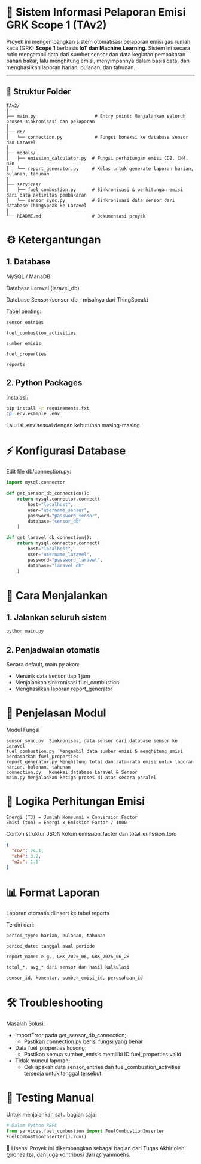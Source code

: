 # 🌱 Sistem Informasi Pelaporan Emisi GRK Scope 1 (TAv2)

Proyek ini mengembangkan sistem otomatisasi pelaporan emisi gas rumah kaca (GRK) **Scope 1** berbasis **IoT dan Machine Learning**. Sistem ini secara rutin mengambil data dari sumber sensor dan data kegiatan pembakaran bahan bakar, lalu menghitung emisi, menyimpannya dalam basis data, dan menghasilkan laporan harian, bulanan, dan tahunan.

---

## 📁 Struktur Folder

```plaintext
TAv2/
│
├── main.py                      # Entry point: Menjalankan seluruh proses sinkronisasi dan pelaporan
│
├── db/
│   └── connection.py            # Fungsi koneksi ke database sensor dan Laravel
│
├── models/
│   ├── emission_calculator.py  # Fungsi perhitungan emisi CO2, CH4, N2O
│   └── report_generator.py     # Kelas untuk generate laporan harian, bulanan, tahunan
│
├── services/
│   ├── fuel_combustion.py      # Sinkronisasi & perhitungan emisi dari data aktivitas pembakaran
│   └── sensor_sync.py          # Sinkronisasi data sensor dari database ThingSpeak ke Laravel
│
└── README.md                   # Dokumentasi proyek
```

# ⚙️ Ketergantungan
## 1. Database
MySQL / MariaDB

Database Laravel (laravel_db)

Database Sensor (sensor_db - misalnya dari ThingSpeak)

Tabel penting:
```plaintext
sensor_entries

fuel_combustion_activities

sumber_emisis

fuel_properties

reports
```

## 2. Python Packages
Instalasi:

```bash
pip install -r requirements.txt
cp .env.example .env
```

Lalu isi .env sesuai dengan kebutuhan masing-masing.

# ⚡ Konfigurasi Database
Edit file db/connection.py:

```python
import mysql.connector

def get_sensor_db_connection():
    return mysql.connector.connect(
        host="localhost",
        user="username_sensor",
        password="password_sensor",
        database="sensor_db"
    )

def get_laravel_db_connection():
    return mysql.connector.connect(
        host="localhost",
        user="username_laravel",
        password="password_laravel",
        database="laravel_db"
    )
```

# 🚀 Cara Menjalankan
## 1. Jalankan seluruh sistem

```bash
python main.py
```

## 2. Penjadwalan otomatis
Secara default, main.py akan:

- Menarik data sensor tiap 1 jam
- Menjalankan sinkronisasi fuel_combustion
- Menghasilkan laporan report_generator

# 📘 Penjelasan Modul
Modul	Fungsi
```plaintext
sensor_sync.py	Sinkronisasi data sensor dari database sensor ke Laravel
fuel_combustion.py	Mengambil data sumber emisi & menghitung emisi berdasarkan fuel_properties
report_generator.py	Menghitung total dan rata-rata emisi untuk laporan harian, bulanan, tahunan
connection.py	Koneksi database Laravel & Sensor
main.py	Menjalankan ketiga proses di atas secara paralel
```

# 🧠 Logika Perhitungan Emisi
```text
Energi (TJ) = Jumlah Konsumsi x Conversion Factor
Emisi (ton) = Energi x Emission Factor / 1000
```

Contoh struktur JSON kolom emission_factor dan total_emission_ton:

```json
{
  "co2": 74.1,
  "ch4": 3.2,
  "n2o": 1.5
}
```
# 📊 Format Laporan
Laporan otomatis diinsert ke tabel reports

Terdiri dari:
```plaintext
period_type: harian, bulanan, tahunan

period_date: tanggal awal periode

report_name: e.g., GRK_2025_06, GRK_2025_06_28

total_*, avg_* dari sensor dan hasil kalkulasi

sensor_id, komentar, sumber_emisi_id, perusahaan_id
```
# 🛠️ Troubleshooting
Masalah	Solusi:
- ImportError pada get_sensor_db_connection; 
  - Pastikan connection.py berisi fungsi yang benar
- Data fuel_properties kosong;	
  - Pastikan semua sumber_emisis memiliki ID fuel_properties valid
- Tidak muncul laporan;	
  - Cek apakah data sensor_entries dan fuel_combustion_activities tersedia untuk tanggal tersebut

# 🧪 Testing Manual
Untuk menjalankan satu bagian saja:

```python
# Dalam Python REPL
from services.fuel_combustion import FuelCombustionInserter
FuelCombustionInserter().run()
```

🧾 Lisensi
Proyek ini dikembangkan sebagai bagian dari Tugas Akhir oleh @roneallza, dan juga kontribusi dari @ryanmoehs.